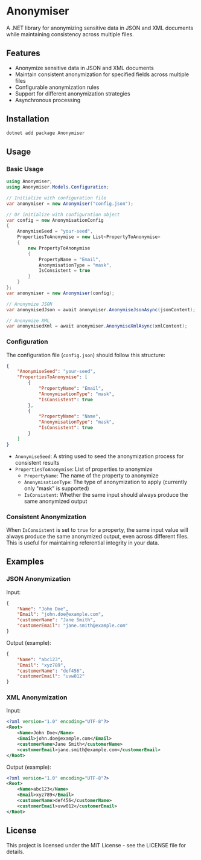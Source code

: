 # Anonymiser

A .NET library for anonymizing sensitive data in JSON and XML documents while maintaining consistency across multiple files.

## Features

- Anonymize sensitive data in JSON and XML documents
- Maintain consistent anonymization for specified fields across multiple files
- Configurable anonymization rules
- Support for different anonymization strategies
- Asynchronous processing

## Installation

```powershell
dotnet add package Anonymiser
```

## Usage

### Basic Usage

```csharp
using Anonymiser;
using Anonymiser.Models.Configuration;

// Initialize with configuration file
var anonymiser = new Anonymiser("config.json");

// Or initialize with configuration object
var config = new AnonymisationConfig
{
    AnonymiseSeed = "your-seed",
    PropertiesToAnonymise = new List<PropertyToAnonymise>
    {
        new PropertyToAnonymise 
        { 
            PropertyName = "Email", 
            AnonymisationType = "mask", 
            IsConsistent = true 
        }
    }
};
var anonymiser = new Anonymiser(config);

// Anonymize JSON
var anonymisedJson = await anonymiser.AnonymiseJsonAsync(jsonContent);

// Anonymize XML
var anonymisedXml = await anonymiser.AnonymiseXmlAsync(xmlContent);
```

### Configuration

The configuration file (`config.json`) should follow this structure:

```json
{
    "AnonymiseSeed": "your-seed",
    "PropertiesToAnonymise": [
        {
            "PropertyName": "Email",
            "AnonymisationType": "mask",
            "IsConsistent": true
        },
        {
            "PropertyName": "Name",
            "AnonymisationType": "mask",
            "IsConsistent": true
        }
    ]
}
```

- `AnonymiseSeed`: A string used to seed the anonymization process for consistent results
- `PropertiesToAnonymise`: List of properties to anonymize
  - `PropertyName`: The name of the property to anonymize
  - `AnonymisationType`: The type of anonymization to apply (currently only "mask" is supported)
  - `IsConsistent`: Whether the same input should always produce the same anonymized output

### Consistent Anonymization

When `IsConsistent` is set to `true` for a property, the same input value will always produce the same anonymized output, even across different files. This is useful for maintaining referential integrity in your data.

## Examples

### JSON Anonymization

Input:
```json
{
    "Name": "John Doe",
    "Email": "john.doe@example.com",
    "customerName": "Jane Smith",
    "customerEmail": "jane.smith@example.com"
}
```

Output (example):
```json
{
    "Name": "abc123",
    "Email": "xyz789",
    "customerName": "def456",
    "customerEmail": "uvw012"
}
```

### XML Anonymization

Input:
```xml
<?xml version="1.0" encoding="UTF-8"?>
<Root>
    <Name>John Doe</Name>
    <Email>john.doe@example.com</Email>
    <customerName>Jane Smith</customerName>
    <customerEmail>jane.smith@example.com</customerEmail>
</Root>
```

Output (example):
```xml
<?xml version="1.0" encoding="UTF-8"?>
<Root>
    <Name>abc123</Name>
    <Email>xyz789</Email>
    <customerName>def456</customerName>
    <customerEmail>uvw012</customerEmail>
</Root>
```

## License

This project is licensed under the MIT License - see the LICENSE file for details. 